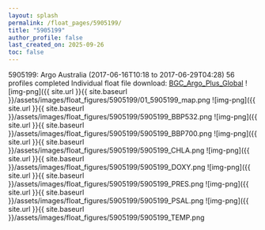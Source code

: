 ```yaml
---
layout: splash
permalink: /float_pages/5905199/
title: "5905199"
author_profile: false
last_created_on: 2025-09-26
toc: false
---
```

 
5905199: Argo Australia (2017-06-16T10:18 to 2017-06-29T04:28)
56 profiles completed
Individual float file download: [BGC_Argo_Plus_Global](https://ftp.soest.hawaii.edu/bgc_argo_plus/Individual_Floats/outliers_removed/5905199_Sprof_processed.nc)
![img-png]({{ site.url }}{{ site.baseurl }}/assets/images/float_figures/5905199/01_5905199_map.png
![img-png]({{ site.url }}{{ site.baseurl }}/assets/images/float_figures/5905199/5905199_BBP532.png
![img-png]({{ site.url }}{{ site.baseurl }}/assets/images/float_figures/5905199/5905199_BBP700.png
![img-png]({{ site.url }}{{ site.baseurl }}/assets/images/float_figures/5905199/5905199_CHLA.png
![img-png]({{ site.url }}{{ site.baseurl }}/assets/images/float_figures/5905199/5905199_DOXY.png
![img-png]({{ site.url }}{{ site.baseurl }}/assets/images/float_figures/5905199/5905199_PRES.png
![img-png]({{ site.url }}{{ site.baseurl }}/assets/images/float_figures/5905199/5905199_PSAL.png
![img-png]({{ site.url }}{{ site.baseurl }}/assets/images/float_figures/5905199/5905199_TEMP.png

